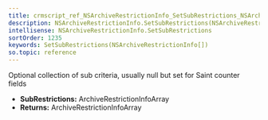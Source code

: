 ```yaml
---
title: crmscript_ref_NSArchiveRestrictionInfo_SetSubRestrictions_NSArchiveRestrictionInfo__p_0
description: NSArchiveRestrictionInfo.SetSubRestrictions(NSArchiveRestrictionInfo[] p_0)
intellisense: NSArchiveRestrictionInfo.SetSubRestrictions
sortOrder: 1235
keywords: SetSubRestrictions(NSArchiveRestrictionInfo[])
so.topic: reference
---
```



Optional collection of sub criteria, usually null but set for Saint counter fields



* **SubRestrictions:** ArchiveRestrictionInfoArray
* **Returns:** ArchiveRestrictionInfoArray


